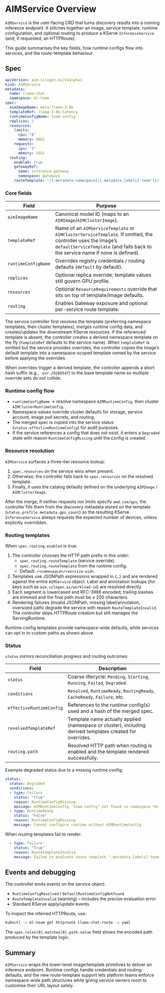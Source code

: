 # AIMService Overview

`AIMService` is the user-facing CRD that turns discovery results into a running inference endpoint. It stitches together an image, service template, runtime configuration, and optional routing to produce a KServe `InferenceService` (and, if requested, an HTTPRoute).

This guide summarises the key fields, how runtime configs flow into services, and the route-template behaviour.

## Spec

```yaml
apiVersion: aim.silogen.ai/v1alpha1
kind: AIMService
metadata:
  name: llama-chat
  namespace: ml-team
spec:
  aimImageName: meta-llama-3-8b
  templateRef: llama-3-8b-latency
  runtimeConfigName: team-config
  replicas: 2
  resources:
    limits:
      cpu: "6"
      memory: 48Gi
    requests:
      cpu: "3"
      memory: 32Gi
  routing:
    enabled: true
    gatewayRef:
      name: inference-gateway
      namespace: gateways
    routeTemplate: "/{.metadata.namespace}/{.metadata.labels['team']}/{.spec.model}/"
```

### Core fields

| Field | Purpose |
| ----- | ------- |
| `aimImageName` | Canonical model ID (maps to an `AIMImage`/`AIMClusterImage`). |
| `templateRef` | Name of an `AIMServiceTemplate` or `AIMClusterServiceTemplate`. If omitted, the controller uses the image’s `defaultServiceTemplate` (and falls back to the service name if none is defined). |
| `runtimeConfigName` | Overrides registry credentials / routing defaults (`default` by default). |
| `replicas` | Optional replica override; template values still govern GPU profile. |
| `resources` | Optional `ResourceRequirements` override that sits on top of template/image defaults. |
| `routing` | Enables Gateway exposure and optional per-service route template. |

The service controller first resolves the template (preferring namespace templates, then cluster templates), merges runtime config data, and creates/updates the downstream KServe resources. If the referenced template is absent, the controller creates a derived namespace template on the fly (`templateRef` defaults to the service name). When `templateRef` is omitted but the service provides overrides, the controller copies the image’s default template into a namespace-scoped template owned by the service before applying the overrides.

When overrides trigger a derived template, the controller appends a short hash suffix (e.g., `-ovr-2926054f`) to the base template name so multiple override sets do not collide.

### Runtime config flow

- `runtimeConfigName` → resolve namespace `AIMRuntimeConfig`, then cluster `AIMClusterRuntimeConfig`.
- Namespace values override cluster defaults for storage, service account, image pull secrets, and routing.
- The merged spec is copied into the service status (`status.effectiveRuntimeConfig`) for audit purposes.
- If the service references a config that does not exist, it enters a `Degraded` state with reason `RuntimeConfigMissing` until the config is created.

### Resource resolution

`AIMService` surfaces a three-tier resource lookup:

1. `spec.resources` on the service wins when present.
2. Otherwise, the controller falls back to `spec.resources` on the resolved template.
3. Finally, it uses the catalog defaults defined on the underlying `AIMImage` / `AIMClusterImage`.

After the merge, if neither requests nor limits specify `amd.com/gpu`, the controller fills them from the discovery metadata stored on the template (`status.profile.metadata.gpu_count`) so the resulting KServe `InferenceService` always requests the expected number of devices, unless explicitly overridden.

### Routing templates

When `spec.routing.enabled` is true:

1. The controller chooses the HTTP path prefix in this order:
   - `spec.routing.routeTemplate` (service override).
   - `spec.routing.routeTemplate` from the runtime config.
   - Default: `/<namespace>/<service-uid>`.
2. Templates use JSONPath expressions wrapped in `{…}` and are rendered against the entire `AIMService` object. Label and annotation lookups (for keys such as `aim.silogen.ai/workload-id`) are resolved directly.
3. Each segment is lowercased and RFC-3986 encoded; trailing slashes are trimmed and the final path must be ≤ 200 characters.
4. Rendering failures (invalid JSONPath, missing label/annotation, oversized path) degrade the service with reason `RouteTemplateInvalid`. The controller skips HTTPRoute creation but still manages the ServingRuntime.

Runtime config templates provide namespace-wide defaults, while services can opt in to custom paths as shown above.

### Status

`status` mirrors reconciliation progress and routing outcomes:

| Field | Description |
| ----- | ----------- |
| `status` | Coarse lifecycle: `Pending`, `Starting`, `Running`, `Failed`, `Degraded`. |
| `conditions` | `Resolved`, `RuntimeReady`, `RoutingReady`, `CacheReady`, `Failure`, etc. |
| `effectiveRuntimeConfig` | References to the runtime config(s) used and a hash of the merged spec. |
| `resolvedTemplateRef` | Template name actually applied (namespace or cluster), including derived templates created for overrides. |
| `routing.path` | Resolved HTTP path when routing is enabled and the template rendered successfully. |

Example degraded status due to a missing runtime config:

```yaml
status:
  status: Degraded
  conditions:
  - type: Failure
    status: "True"
    reason: RuntimeConfigMissing
    message: AIMRuntimeConfig "team-config" not found in namespace "ml-team"
  - type: RuntimeReady
    status: "False"
    reason: RuntimeConfigMissing
    message: Cannot configure runtime without AIMRuntimeConfig
```

When routing templates fail to render:

```yaml
  - type: Failure
    status: "True"
    reason: RouteTemplateInvalid
    message: failed to evaluate route template ".metadata.labels['team']": label "team" not found
```

## Events and debugging

The controller emits events on the service object:

- `RuntimeConfigResolved` / `DefaultRuntimeConfigNotFound`
- `RouteTemplateInvalid` (warning) – includes the precise evaluation error.
- Standard KServe apply/update events.

To inspect the inferred HTTPRoute, use:

```bash
kubectl -n ml-team get httproute llama-chat-route -o yaml
```

The `spec.rules[0].matches[0].path.value` field shows the encoded path produced by the template logic.

## Summary

`AIMService` wraps the lower-level image/template primitives to deliver an inference endpoint. Runtime configs handle credentials and routing defaults, and the new route-template support lets platform teams enforce namespace-wide path structures while giving service owners room to customise their URL layout safely.
